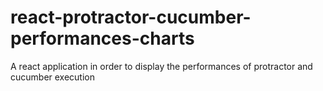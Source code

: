 # react-protractor-cucumber-performances-charts
A react application in order to display the performances of protractor and cucumber execution
